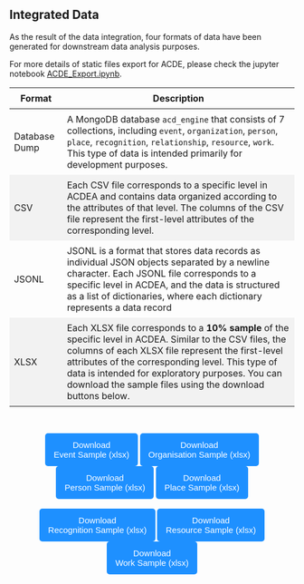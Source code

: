 ## Integrated Data

As the result of the data integration, four formats of data have been generated for downstream data analysis purposes.

For more details of static files export for ACDE, please check the jupyter notebook [ACDE_Export.ipynb](https://github.com/acd-engine/jupyterbook/blob/main/integration%20notebooks/ACDE_Export.ipynb).
<br>

<style>
  /* CSS for zebra-striped table */
  table {
    border-collapse: collapse;
    width: 100%;
  }

  th, td {
    padding: 8px;
  }

  /* Zebra striping */
  tr:nth-child(even) {
    background-color: #f2f2f2;
  }
</style>

| Format          | Description                                                                                                                                                                                                                                                                                                                                                                                                                                                    |
| --------------- | -------------------------------------------------------------------------------------------------------------------------------------------------------------------------------------------------------------------------------------------------------------------------------------------------------------------------------------------------------------------------------------------------------------------------------------------------------------- |
| Database Dump   | A MongoDB database `acd_engine` that consists of 7 collections, including `event`, `organization`, `person`, `place`, `recognition`, `relationship`, `resource`, `work`. This type of data is intended primarily for development purposes.                                                                                                                                                                                                                      |
| CSV             | Each CSV file corresponds to a specific level in ACDEA and contains data organized according to the attributes of that level. The columns of the CSV file represent the first-level attributes of the corresponding level.                                                                                                                                                                                                                                           |
| JSONL           | JSONL is a format that stores data records as individual JSON objects separated by a newline character. Each JSONL file corresponds to a specific level in ACDEA, and the data is structured as a list of dictionaries, where each dictionary represents a data record                                                                                                                                                                                                                                           |
| XLSX            | Each XLSX file corresponds to a **10% sample** of the specific level in ACDEA. Similar to the CSV files, the columns of each XLSX file represent the first-level attributes of the corresponding level. This type of data is intended for exploratory purposes. You can download the sample files using the download buttons below.                                                                                                                                                |

<br>

<!DOCTYPE html>
<html>
<head>
<meta name="viewport" content="width=device-width, initial-scale=1">
<!-- Add icon library -->
<link rel="stylesheet" href="https://cdnjs.cloudflare.com/ajax/libs/font-awesome/4.7.0/css/font-awesome.min.css">
<style>
.btn {
  background-color: DodgerBlue;
  border: none;
  color: white;
  padding: 12px 15px;
  cursor: pointer;
  font-size: 15px;
  border-radius: 5px; /* Make the button rounder */
}

/* Darker background on mouse-over */
.btn:hover {
  background-color: RoyalBlue;
}
</style>

</head>
<body>

<div style="text-align: center;">
	<button id="download-btn-event" class="btn"><i class="fa fa-download"></i> Download <br>Event Sample (xlsx)</button>
	<button id="download-btn-org" class="btn"><i class="fa fa-download"></i> Download <br>Organisation Sample (xlsx)</button>
	<button id="download-btn-person" class="btn"><i class="fa fa-download"></i> Download <br>Person Sample (xlsx)</button>
	<button id="download-btn-place" class="btn"><i class="fa fa-download"></i> Download <br>Place Sample (xlsx)</button>
</div>
<br>
<div style="text-align: center;">
	<button id="download-btn-recog" class="btn"><i class="fa fa-download"></i> Download <br>Recognition Sample (xlsx)</button>
	<button id="download-btn-resource" class="btn"><i class="fa fa-download"></i> Download <br>Resource Sample (xlsx)</button>
	<button id="download-btn-work" class="btn"><i class="fa fa-download"></i> Download <br>Work Sample (xlsx)</button>
</div>

</body>
</html>

<script src="https://cdn.jsdelivr.net/npm/filesaver.js"></script>
<script>
  // Define the URL of the CSV file
  const csvUrl_event = "https://raw.githubusercontent.com/acd-engine/jupyterbook/master/data/xlsx/acde_eventSample_202304271618.xlsx";

  const csvUrl_org = "https://raw.githubusercontent.com/acd-engine/jupyterbook/master/data/xlsx/acde_organizationSample_202304271618.xlsx";

  const csvUrl_person = "https://raw.githubusercontent.com/acd-engine/jupyterbook/master/data/xlsx/acde_personSample_202304271618.xlsx";

  const csvUrl_place = "https://raw.githubusercontent.com/acd-engine/jupyterbook/master/data/xlsx/acde_placeSample_202304271618.xlsx";

  const csvUrl_recog = "https://raw.githubusercontent.com/acd-engine/jupyterbook/master/data/xlsx/acde_recognitionSample_202304271618.xlsx";

  const csvUrl_resource = "https://raw.githubusercontent.com/acd-engine/jupyterbook/master/data/xlsx/acde_resourceSample_202304271618.xlsx";

  const csvUrl_work = "https://raw.githubusercontent.com/acd-engine/jupyterbook/master/data/xlsx/acde_workSample_202304271618.xlsx";
  
  // Add a click event listener to the button
  document.getElementById("download-btn-event").addEventListener("click", () => {
    // Load the CSV file from the URL using an XMLHttpRequest
    const xhr_event = new XMLHttpRequest();
    xhr_event.open("GET", csvUrl_event);
    xhr_event.responseType = "blob";
    xhr_event.onload = () => {
      // Save the Blob as a file with the given name
      saveAs(xhr_event.response, "acde_eventSample_202304271618.xlsx");
    };
    xhr_event.send();
  });

  // Add a click event listener to the button
  document.getElementById("download-btn-org").addEventListener("click", () => {
    // Load the CSV file from the URL using an XMLHttpRequest
    const xhr_org = new XMLHttpRequest();
    xhr_org.open("GET", csvUrl_org);
    xhr_org.responseType = "blob";
    xhr_org.onload = () => {
      // Save the Blob as a file with the given name
      saveAs(xhr_org.response, "acde_organizationSample_202304271618.xlsx");
    };
    xhr_org.send();
  });

  // Add a click event listener to the button
  document.getElementById("download-btn-person").addEventListener("click", () => {
    // Load the CSV file from the URL using an XMLHttpRequest
    const xhr_person = new XMLHttpRequest();
    xhr_person.open("GET", csvUrl_person);
    xhr_person.responseType = "blob";
    xhr_person.onload = () => {
      // Save the Blob as a file with the given name
      saveAs(xhr_person.response, "acde_personSample_202304271618.xlsx");
    };
    xhr_person.send();
  });

  // Add a click event listener to the button
  document.getElementById("download-btn-place").addEventListener("click", () => {
    // Load the CSV file from the URL using an XMLHttpRequest
    const xhr_place = new XMLHttpRequest();
    xhr_place.open("GET", csvUrl_place);
    xhr_place.responseType = "blob";
    xhr_place.onload = () => {
      // Save the Blob as a file with the given name
      saveAs(xhr_place.response, "acde_placeSample_202304271618.xlsx");
    };
    xhr_place.send();
  });

  // Add a click event listener to the button
  document.getElementById("download-btn-recog").addEventListener("click", () => {
    // Load the CSV file from the URL using an XMLHttpRequest
    const xhr_recog = new XMLHttpRequest();
    xhr_recog.open("GET", csvUrl_recog);
    xhr_recog.responseType = "blob";
    xhr_recog.onload = () => {
      // Save the Blob as a file with the given name
      saveAs(xhr_recog.response, "acde_recognitionSample_202304271618.xlsx");
    };
    xhr_recog.send();
  });

  // Add a click event listener to the button
  document.getElementById("download-btn-resource").addEventListener("click", () => {
    // Load the CSV file from the URL using an XMLHttpRequest
    const xhr_resource = new XMLHttpRequest();
    xhr_resource.open("GET", csvUrl_resource);
    xhr_resource.responseType = "blob";
    xhr_resource.onload = () => {
      // Save the Blob as a file with the given name
      saveAs(xhr_resource.response, "acde_resourceSample_202304271618.xlsx");
    };
    xhr_resource.send();
  });

  // Add a click event listener to the button
  document.getElementById("download-btn-work").addEventListener("click", () => {
    // Load the CSV file from the URL using an XMLHttpRequest
    const xhr_work = new XMLHttpRequest();
    xhr_work.open("GET", csvUrl_work);
    xhr_work.responseType = "blob";
    xhr_work.onload = () => {
      // Save the Blob as a file with the given name
      saveAs(xhr_work.response, "acde_workSample_202304271618.xlsx");
    };
    xhr_work.send();
  });

</script>
<br>